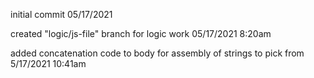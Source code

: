 initial commit 05/17/2021 

created "logic/js-file" branch for logic work 05/17/2021 8:20am

added concatenation code to body for assembly of strings to pick from 5/17/2021 10:41am